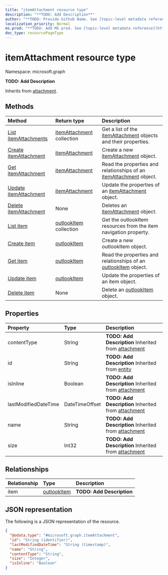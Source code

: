 ```yaml
---
title: "itemAttachment resource type"
description: "**TODO: Add Description**"
author: "**TODO: Provide Github Name. See [topic-level metadata reference](https://msgo.azurewebsites.net/add/document/guidelines/metadata.html#topic-level-metadata)**"
localization_priority: Normal
ms.prod: "**TODO: Add MS prod. See [topic-level metadata reference](https://msgo.azurewebsites.net/add/document/guidelines/metadata.html#topic-level-metadata)**"
doc_type: resourcePageType
---
```


# itemAttachment resource type

Namespace: microsoft.graph

**TODO: Add Description**


Inherits from [attachment](../resources/attachment.md).

## Methods
|Method|Return type|Description|
|:---|:---|:---|
|[List itemAttachments](../api/itemattachment-list.md)|[itemAttachment](../resources/itemattachment.md) collection|Get a list of the [itemAttachment](../resources/itemattachment.md) objects and their properties.|
|[Create itemAttachment](../api/itemattachment-create.md)|[itemAttachment](../resources/itemattachment.md)|Create a new [itemAttachment](../resources/itemattachment.md) object.|
|[Get itemAttachment](../api/itemattachment-get.md)|[itemAttachment](../resources/itemattachment.md)|Read the properties and relationships of an [itemAttachment](../resources/itemattachment.md) object.|
|[Update itemAttachment](../api/itemattachment-update.md)|[itemAttachment](../resources/itemattachment.md)|Update the properties of an [itemAttachment](../resources/itemattachment.md) object.|
|[Delete itemAttachment](../api/itemattachment-delete.md)|None|Deletes an [itemAttachment](../resources/itemattachment.md) object.|
|[List item](../api/itemattachment-list-item.md)|[outlookItem](../resources/outlookitem.md) collection|Get the outlookItem resources from the item navigation property.|
|[Create item](../api/itemattachment-post-item.md)|[outlookItem](../resources/outlookitem.md)|Create a new outlookItem object.|
|[Get item](../api/itemattachment-get-outlookitem.md)|[outlookItem](../resources/outlookitem.md)|Read the properties and relationships of an [outlookItem](../resources/outlookitem.md) object.|
|[Update item](../api/itemattachment-update-item.md)|[outlookItem](../resources/outlookitem.md)|Update the properties of an item object.|
|[Delete item](../api/itemattachment-delete-item.md)|None|Delete an [outlookItem](../resources/outlookitem.md) object.|

## Properties
|Property|Type|Description|
|:---|:---|:---|
|contentType|String|**TODO: Add Description** Inherited from [attachment](../resources/attachment.md)|
|id|String|**TODO: Add Description** Inherited from [entity](../resources/entity.md)|
|isInline|Boolean|**TODO: Add Description** Inherited from [attachment](../resources/attachment.md)|
|lastModifiedDateTime|DateTimeOffset|**TODO: Add Description** Inherited from [attachment](../resources/attachment.md)|
|name|String|**TODO: Add Description** Inherited from [attachment](../resources/attachment.md)|
|size|Int32|**TODO: Add Description** Inherited from [attachment](../resources/attachment.md)|

## Relationships
|Relationship|Type|Description|
|:---|:---|:---|
|item|[outlookItem](../resources/outlookitem.md)|**TODO: Add Description**|

## JSON representation
The following is a JSON representation of the resource.
<!-- {
  "blockType": "resource",
  "keyProperty": "id",
  "@odata.type": "microsoft.graph.itemAttachment",
  "baseType": "microsoft.graph.attachment",
  "openType": false
}
-->
``` json
{
  "@odata.type": "#microsoft.graph.itemAttachment",
  "id": "String (identifier)",
  "lastModifiedDateTime": "String (timestamp)",
  "name": "String",
  "contentType": "String",
  "size": "Integer",
  "isInline": "Boolean"
}
```

